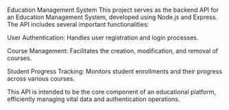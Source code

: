 Education Management System
This project serves as the backend API for an Education Management System, developed using Node.js and Express. The API includes several important functionalities:

User Authentication: Handles user registration and login processes.

Course Management: Facilitates the creation, modification, and removal of courses.

Student Progress Tracking: Monitors student enrollments and their progress across various courses.

This API is intended to be the core component of an educational platform, efficiently managing vital data and authentication operations.
